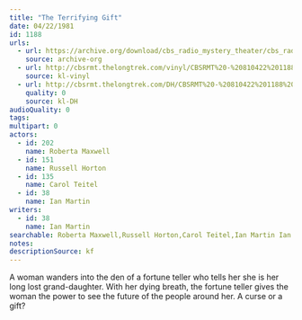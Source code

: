 ```yaml
---
title: "The Terrifying Gift"
date: 04/22/1981
id: 1188
urls: 
  - url: https://archive.org/download/cbs_radio_mystery_theater/cbs_radio_mystery_theater-1151-1200.zip/cbs_radio_mystery_theater-1151-1200%2Fcbsrmt_1188_the_terrifying_gift.mp3
    source: archive-org
  - url: http://cbsrmt.thelongtrek.com/vinyl/CBSRMT%20-%20810422%201188%20The%20Terrifying%20Gift_afrts.mp3
    source: kl-vinyl
  - url: http://cbsrmt.thelongtrek.com/DH/CBSRMT%20-%20810422%201188%20The%20Terrifying%20Gift_dh.mp3
    quality: 0
    source: kl-DH
audioQuality: 0
tags: 
multipart: 0
actors:  
  - id: 202
    name: Roberta Maxwell  
  - id: 151
    name: Russell Horton  
  - id: 135
    name: Carol Teitel  
  - id: 38
    name: Ian Martin
writers:  
  - id: 38
    name: Ian Martin
searchable: Roberta Maxwell,Russell Horton,Carol Teitel,Ian Martin Ian Martin
notes: 
descriptionSource: kf
---
```

A woman wanders into the den of a fortune teller who tells her she is her long lost grand-daughter. With her dying breath, the fortune teller gives the woman the power to see the future of the people around her. A curse or a gift?